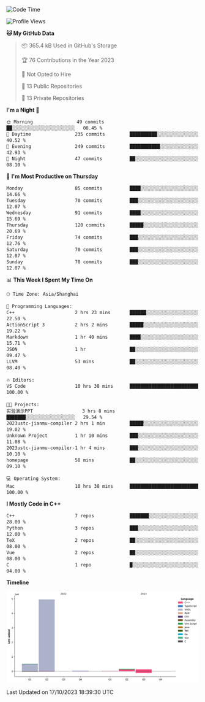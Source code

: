 <!--START_SECTION:waka-->
![Code Time](http://img.shields.io/badge/Code%20Time-237%20hrs%2054%20mins-blue)

![Profile Views](http://img.shields.io/badge/Profile%20Views-9-blue)

**🐱 My GitHub Data** 

> 📦 365.4 kB Used in GitHub's Storage 
 > 
> 🏆 76 Contributions in the Year 2023
 > 
> 🚫 Not Opted to Hire
 > 
> 📜 13 Public Repositories 
 > 
> 🔑 13 Private Repositories 
 > 
**I'm a Night 🦉** 

```text
🌞 Morning                49 commits          ██░░░░░░░░░░░░░░░░░░░░░░░   08.45 % 
🌆 Daytime                235 commits         ██████████░░░░░░░░░░░░░░░   40.52 % 
🌃 Evening                249 commits         ███████████░░░░░░░░░░░░░░   42.93 % 
🌙 Night                  47 commits          ██░░░░░░░░░░░░░░░░░░░░░░░   08.10 % 
```
📅 **I'm Most Productive on Thursday** 

```text
Monday                   85 commits          ████░░░░░░░░░░░░░░░░░░░░░   14.66 % 
Tuesday                  70 commits          ███░░░░░░░░░░░░░░░░░░░░░░   12.07 % 
Wednesday                91 commits          ████░░░░░░░░░░░░░░░░░░░░░   15.69 % 
Thursday                 120 commits         █████░░░░░░░░░░░░░░░░░░░░   20.69 % 
Friday                   74 commits          ███░░░░░░░░░░░░░░░░░░░░░░   12.76 % 
Saturday                 70 commits          ███░░░░░░░░░░░░░░░░░░░░░░   12.07 % 
Sunday                   70 commits          ███░░░░░░░░░░░░░░░░░░░░░░   12.07 % 
```


📊 **This Week I Spent My Time On** 

```text
🕑︎ Time Zone: Asia/Shanghai

💬 Programming Languages: 
C++                      2 hrs 23 mins       ██████░░░░░░░░░░░░░░░░░░░   22.50 % 
ActionScript 3           2 hrs 2 mins        █████░░░░░░░░░░░░░░░░░░░░   19.22 % 
Markdown                 1 hr 40 mins        ████░░░░░░░░░░░░░░░░░░░░░   15.71 % 
JSON                     1 hr                ██░░░░░░░░░░░░░░░░░░░░░░░   09.47 % 
LLVM                     53 mins             ██░░░░░░░░░░░░░░░░░░░░░░░   08.40 % 

🔥 Editors: 
VS Code                  10 hrs 38 mins      █████████████████████████   100.00 % 

🐱‍💻 Projects: 
实验演示PPT                  3 hrs 8 mins        ███████░░░░░░░░░░░░░░░░░░   29.54 % 
2023ustc-jianmu-compiler 2 hrs 1 min         █████░░░░░░░░░░░░░░░░░░░░   19.02 % 
Unknown Project          1 hr 10 mins        ███░░░░░░░░░░░░░░░░░░░░░░   11.08 % 
2023ustc-jianmu-compiler-1 hr 4 mins         ███░░░░░░░░░░░░░░░░░░░░░░   10.10 % 
homepage                 58 mins             ██░░░░░░░░░░░░░░░░░░░░░░░   09.10 % 

💻 Operating System: 
Mac                      10 hrs 38 mins      █████████████████████████   100.00 % 
```

**I Mostly Code in C++** 

```text
C++                      7 repos             ███████░░░░░░░░░░░░░░░░░░   28.00 % 
Python                   3 repos             ███░░░░░░░░░░░░░░░░░░░░░░   12.00 % 
TeX                      2 repos             ██░░░░░░░░░░░░░░░░░░░░░░░   08.00 % 
Vue                      2 repos             ██░░░░░░░░░░░░░░░░░░░░░░░   08.00 % 
C                        1 repo              █░░░░░░░░░░░░░░░░░░░░░░░░   04.00 % 
```



**Timeline**

![Lines of Code chart](https://raw.githubusercontent.com/xkz0777/xkz0777/master/assets/bar_graph.png)


 Last Updated on 17/10/2023 18:39:30 UTC
<!--END_SECTION:waka-->

